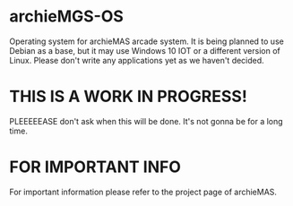 # archieMGS-OS
Operating system for archieMAS arcade system. It is being planned to use Debian as a base, but it may use Windows 10 IOT or a different version of Linux. Please don't write any applications yet as we haven't decided.

# THIS IS A WORK IN PROGRESS!
PLEEEEEASE don't ask when this will be done. It's not gonna be for a long time.

# FOR IMPORTANT INFO
For important information please refer to the project page of archieMAS.
